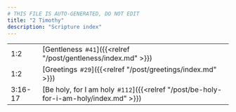 ```yaml
---
# THIS FILE IS AUTO-GENERATED, DO NOT EDIT
title: "2 Timothy"
description: "Scripture index"
---
```


|  |  |
| --- | --- |
| 1:2 | [Gentleness<span style="font-size:smaller; padding-left:0.5em;">#41</span>]({{<relref "/post/gentleness/index.md" >}}) |
| 1:2 | [Greetings<span style="font-size:smaller; padding-left:0.5em;">#29</span>]({{<relref "/post/greetings/index.md" >}}) |
| 3:16-17 | [Be holy, for I am holy<span style="font-size:smaller; padding-left:0.5em;">#112</span>]({{<relref "/post/be-holy-for-i-am-holy/index.md" >}}) |
